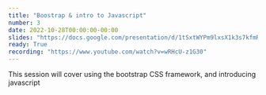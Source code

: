 ```yaml
---
title: "Boostrap & intro to Javascript"
number: 3
date: 2022-10-28T00:00:00-00:00
slides: "https://docs.google.com/presentation/d/1tSxtWYPm9lxsX1k3s7kfmR3uciSA-iD21rLpOY0Zi0E/edit?usp=sharing"
ready: True
recording: "https://www.youtube.com/watch?v=wRHcU-z1G30"
---
```


This session will cover using the bootstrap CSS framework, and introducing javascript